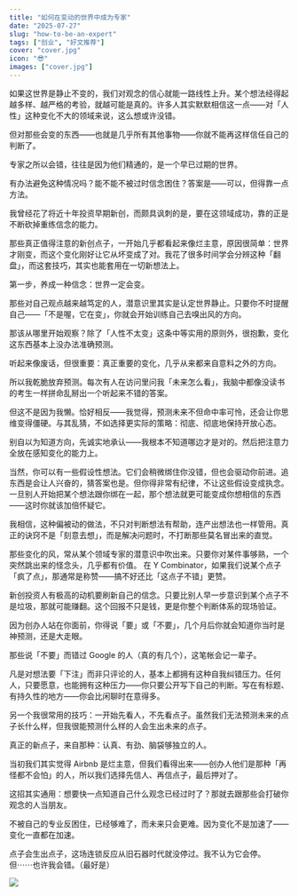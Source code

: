 ```yaml
---
title: "如何在变动的世界中成为专家"
date: "2025-07-27"
slug: "how-to-be-an-expert"
tags: ["创业", "好文推荐"]
cover: "cover.jpg"
icon: "😎"
images: ["cover.jpg"]
---
```

如果这世界是静止不变的，我们对观念的信心就能一路线性上升。某个想法经得起越多样、越严格的考验，就越可能是真的。许多人其实默默相信这一点——对「人性」这种变化不大的领域来说，这么想或许没错。



但对那些会变的东西——也就是几乎所有其他事物——你就不能再这样信任自己的判断了。



专家之所以会错，往往是因为他们精通的，是一个早已过期的世界。



有办法避免这种情况吗？能不能不被过时信念困住？答案是——可以，但得靠一点方法。



我曾经花了将近十年投资早期新创，而颇具讽刺的是，要在这领域成功，靠的正是不断砍掉重练信念的能力。



那些真正值得注意的新创点子，一开始几乎都看起来像烂主意，原因很简单：世界才刚变，而这个变化刚好让它从坏变成了对。我花了很多时间学会分辨这种「翻盘」，而这套技巧，其实也能套用在一切新想法上。



第一步，养成一种信念：世界一定会变。



那些对自己观点越来越笃定的人，潜意识里其实是认定世界静止。只要你不时提醒自己——「不是喔，它在变」，你就会开始训练自己去嗅出风的方向。



那该从哪里开始观察？除了「人性不太变」这条中等实用的原则外，很抱歉，变化这东西基本上没办法准确预测。



听起来像废话，但很重要：真正重要的变化，几乎从来都来自意料之外的方向。



所以我乾脆放弃预测。每次有人在访问里问我「未来怎么看」，我脑中都像没读书的考生一样拼命乱掰出一个听起来不错的答案。



但这不是因为我懒。恰好相反——我觉得，预测未来不但命中率可怜，还会让你思维变得僵硬。与其乱猜，不如选择更实际的策略：彻底、彻底地保持开放心态。



别自以为知道方向，先诚实地承认——我根本不知道哪边才是对的。然后把注意力全放在感知变化的能力上。



当然，你可以有一些假设性想法。它们会稍微绑住你没错，但也会驱动你前进。追东西是会让人兴奋的，猜答案也是。但你得非常有纪律，不让这些假设变成执念。
一旦别人开始把某个想法跟你绑在一起，那个想法就更可能变成你想相信的东西——这时你就该加倍怀疑它。



我相信，这种偏被动的做法，不只对判断想法有帮助，连产出想法也一样管用。真正的诀窍不是「刻意去想」，而是解决问题时，不打断那些莫名冒出来的直觉。



那些变化的风，常从某个领域专家的潜意识中吹出来。只要你对某件事够熟，一个突然跳出来的怪念头，几乎都有价值。
在 Y Combinator，如果我们说某个点子「疯了点」，那通常是称赞——搞不好还比「这点子不错」更赞。



新创投资人有极高的动机要刷新自己的信念。只要比别人早一步意识到某个点子不是垃圾，那就可能赚翻。这个回报不只是钱，更是你整个判断体系的现场验证。



因为创办人站在你面前，你得说「要」或「不要」，几个月后你就会知道你当时是神预测，还是大走眼。



那些说「不要」而错过 Google 的人（真的有几个），这笔帐会记一辈子。



凡是对想法要「下注」而非只评论的人，基本上都拥有这种自我纠错压力。任何人，只要愿意，也能拥有这种压力——你只要公开写下自己的判断。写在有标题、有持久性的地方——你会比闲聊时在意得多。



另一个我很常用的技巧：一开始先看人，不先看点子。虽然我们无法预测未来的点子长什么样，但我很能预测什么样的人会生出未来的点子。



真正的新点子，来自那种：认真、有劲、脑袋够独立的人。



当初我们其实觉得 Airbnb 是烂主意，但我们看得出来——创办人他们是那种「再怪都不会怕」的人，所以我们选择先信人、再信点子，最后押对了。



这招其实通用：想要快一点知道自己什么观念已经过时了？那就去跟那些会打破你观念的人当朋友。



不被自己的专业反困住，已经够难了，而未来只会更难。因为变化不是加速了——变化一直都在加速。



点子会生出点子，这场连锁反应从旧石器时代就没停过。我不认为它会停。
但⋯⋯也许我会错。（最好是）




![](https://prod-files-secure.s3.us-west-2.amazonaws.com/112d0858-5090-4d34-a606-b75eb8d65fd2/46476355-9cf3-4e99-9b7a-3531bc426380/1000202064.png?X-Amz-Algorithm=AWS4-HMAC-SHA256&X-Amz-Content-Sha256=UNSIGNED-PAYLOAD&X-Amz-Credential=ASIAZI2LB466XJJJOXDU%2F20250731%2Fus-west-2%2Fs3%2Faws4_request&X-Amz-Date=20250731T204008Z&X-Amz-Expires=3600&X-Amz-Security-Token=IQoJb3JpZ2luX2VjELT%2F%2F%2F%2F%2F%2F%2F%2F%2F%2FwEaCXVzLXdlc3QtMiJHMEUCIQCz%2FeFKpAy443V7tm8BrlwFPNoYP0h%2FFJ%2BQ29Zykbc%2FzQIgP7l5OhyxXxjfl5w4lhwdKUfO0ANXdPamgjOTibJnbtUqiAQI3f%2F%2F%2F%2F%2F%2F%2F%2F%2F%2FARAAGgw2Mzc0MjMxODM4MDUiDPqMs1a1RIhwHWsnAircA6%2Fi6EHxkl88nQT6aSamGKk7F4E6blmPA6Np%2BVxMJTxeiKRqemZl7L6kwEwvXGYI6n252V01NW2b5IKKnUHovzFCyuUbbOqlraV%2FdUfI7sgVQqYsHJdqj6F7e95Qx229ouTRGfHg%2BXI6egb1RSZ8yidbZE7BzuBJ%2FGF7v2CTzxOVZguctOxaVSK52XyaXlmNTAZABi7dq3Wq0V5zyY618fBMyYgVP76j%2FQ6So3G6nzQzfFjaqtTQx%2F%2FAmOIZ%2Bu1sCOOYuotkxiiENL3ij9dZYnLmJHqN%2BQopgwmSleZUDx%2BTglQpV1%2BYTvNjwgOT%2FB%2FC41HXz%2B%2BWPlInKf%2BDX1ZEmwW%2BWw3z2uHWDNHRB7QRuD6oJVIImCvqafwGqBwUziBcleUrPz3x2AwtqkdfXpcGuhOG6C0enDzfyK%2FYZAC2g%2FoI5yl0oEeThoMP8CtHRPH%2BMO%2FegIr%2FK4T5HJd%2Bjpby782Md5p9%2BWfJg%2BZh%2FSSabfxhEw42BUmSgFl4mvgGn%2Bwmvp%2FEjRTKQKs2rMIh3q1KTjOUnHwMebIu87qy37wnVzdkYePUXHGnw0%2F%2B1vGIJw4Nh%2BMYaKFDql7kCPeDo7UNa1BJnIRe9uhJXPglRQlvxaYzEXsZghcz8NZpZJmKMIuLr8QGOqUBGRuxptX%2BXCW9NQFSKEPbi1HetSVlVyorWc4XanjIEfU527suhY27WHVtAPqKVxS5HHvP%2F%2Bq%2FP23cjM631yuk9G1E5eyVzImz2rlh3mOrxn8D%2Fq8vK0c8uXmcGp9n0DY4VWv0v%2F%2BIcKRX6OgQazbzbae2dOuq1rhGW7jpquL8DIglohpUsu9RHkX9xMEvRZliPC%2BsyaYu4D%2BT5C0OveEX02EQkbUJ&X-Amz-Signature=2735707cdfa87d1026d7c6f199b2f67471c7b376e49c46688e5206bb9fc49901&X-Amz-SignedHeaders=host&x-amz-checksum-mode=ENABLED&x-id=GetObject)

